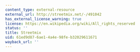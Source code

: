 ```yaml
---
content_type: external-resource
external_url: http://streetmix.net/-/491042
has_external_license_warning: true
license: https://en.wikipedia.org/wiki/All_rights_reserved
status: ''
title: Streetmix
uid: 61ed9d87-6ae1-4a4e-98fe-b32029611671
wayback_url: ''
---
```

